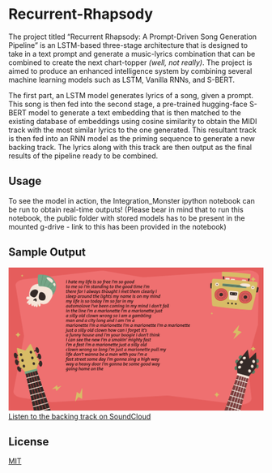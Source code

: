 # Recurrent-Rhapsody
The project titled “Recurrent Rhapsody: A Prompt-Driven Song Generation Pipeline” is an LSTM-based three-stage architecture that is designed to take in a text prompt and generate a music-lyrics combination that can be combined to create the next chart-topper *(well, not really)*. The project is aimed to produce an enhanced intelligence system by combining several machine learning models such as LSTM, Vanilla RNNs, and S-BERT.

The first part, an LSTM model generates lyrics of a song, given a prompt. This song is then fed into the second stage, a pre-trained hugging-face S-BERT model to generate a text embedding that is then matched to the existing database of embeddings using cosine similarity to obtain the MIDI track with the most similar lyrics to the one generated. This resultant track is then fed into an RNN model as the priming sequence to generate a new backing track. The lyrics along with this track are then output as the final results of the pipeline ready to be combined.

## Usage
To see the model in action, the Integration_Monster ipython notebook can be run to obtain real-time outputs! (Please bear in mind that to run this notebook, the public folder with stored models has to be present in the mounted g-drive - link to this has been provided in the notebook)

## Sample Output
![alt text](https://github.com/harshitaachadha/Recurrent-Rhapsody/blob/main/sample_op.png)
[Listen to the backing track on SoundCloud](https://soundcloud.com/harshita-chadha-402075200/29apr-comp3-single?si=08c59c193b9c44858b2b3cb3a1137abe&utm_source=clipboard&utm_medium=text&utm_campaign=social_sharing)

## License
[MIT](https://choosealicense.com/licenses/mit/)
